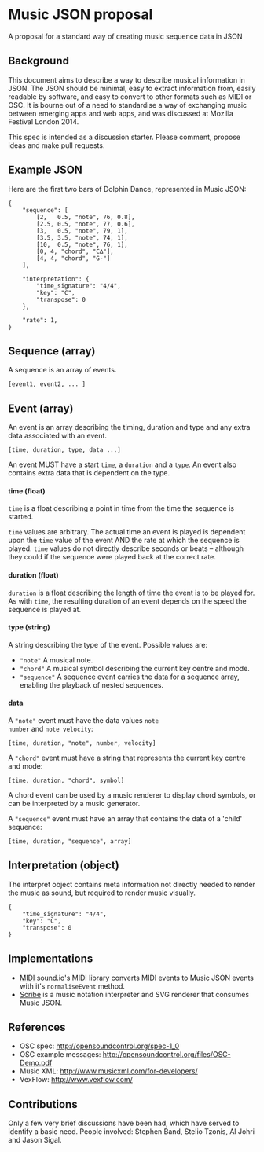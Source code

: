 # Music JSON proposal

A proposal for a standard way of creating music sequence data in JSON

## Background

This document aims to describe a way to describe musical information in JSON.
The JSON should be minimal, easy to extract information from, easily readable by
software, and easy to convert to other formats such as MIDI or OSC. It is bourne
out of a need to standardise a way of exchanging music between emerging apps and
web apps, and was discussed at Mozilla Festival London 2014.

This spec is intended as a discussion starter. Please comment, propose ideas and
make pull requests.

## Example JSON

Here are the first two bars of Dolphin Dance, represented in Music JSON:

    {
        "sequence": [
            [2,   0.5, "note", 76, 0.8],
            [2.5, 0.5, "note", 77, 0.6],
            [3,   0.5, "note", 79, 1],
            [3.5, 3.5, "note", 74, 1],
            [10,  0.5, "note", 76, 1],
            [0, 4, "chord", "C∆"],
            [4, 4, "chord", "G-"]
        ],

        "interpretation": {
            "time_signature": "4/4",
            "key": "C",
            "transpose": 0
        },

        "rate": 1,
    }

## Sequence (array)

A sequence is an array of events.

    [event1, event2, ... ]

## Event (array)

An event is an array describing the timing, duration and type and any extra data
associated with an event.

    [time, duration, type, data ...]

An event MUST have a start <code>time</code>, a <code>duration</code> and a
<code>type</code>. An event also contains extra
data that is dependent on the type.

#### time (float)

<code>time</code> is a float describing a point in time from the time the
sequence is started.

<code>time</code> values are arbitrary. The actual time an event is played is
dependent upon the <code>time</code> value of the event AND the rate at which
the sequence is played. <code>time</code> values do not directly describe
seconds or beats – although they could if the sequence were played back at the
correct rate.

#### duration (float)

<code>duration</code> is a float describing the length of time the event is to
be played for. As with <code>time</code>, the resulting duration of an event
depends on the speed the sequence is played at.

#### type (string)

A string describing the type of the event. Possible values are:

- <code>"note"</code> A musical note. 
- <code>"chord"</code> A musical symbol describing the current key centre and mode.
- <code>"sequence"</code> A sequence event carries the data for a sequence array, enabling the playback of nested sequences.

#### data

A <code>"note"</code> event must have the data values <code>note number</code> and <code>note velocity</code>:

    [time, duration, "note", number, velocity]

A <code>"chord"</code> event must have a string that represents the current key centre and mode:

    [time, duration, "chord", symbol]

A chord event can be used by a music renderer to display chord symbols, or can
be interpreted by a music generator.

A <code>"sequence"</code> event must have an array that contains the data of a 'child' sequence:

    [time, duration, "sequence", array]

## Interpretation (object)

The interpret object contains meta information not directly needed to render the
music as sound, but required to render music visually.

    {
        "time_signature": "4/4",
        "key": "C",
        "transpose": 0
    }

## Implementations

- <a href="http://github.com/sound-io/midi">MIDI</a> sound.io's MIDI library converts MIDI events to Music JSON events with it's <code>normaliseEvent</code> method.
- <a href="http://labs.cruncher.ch/scribe/">Scribe</a> is a music notation
interpreter and SVG renderer that consumes Music JSON.

## References

- OSC spec: <a href="http://opensoundcontrol.org/spec-1_0">http://opensoundcontrol.org/spec-1_0</a>
- OSC example messages: <a href="http://opensoundcontrol.org/files/OSC-Demo.pdf">http://opensoundcontrol.org/files/OSC-Demo.pdf</a>
- Music XML: <a href="http://www.musicxml.com/for-developers/">http://www.musicxml.com/for-developers/</a>
- VexFlow: <a href="http://www.vexflow.com/">http://www.vexflow.com/</a>

## Contributions

Only a few very brief discussions have been had, which have served to identify a
basic need. People involved: Stephen Band, Stelio Tzonis, Al Johri and Jason Sigal.

